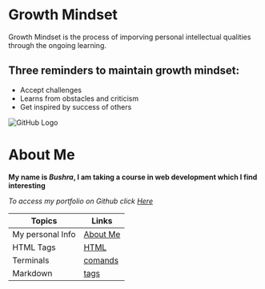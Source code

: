 # Growth Mindset
Growth Mindset is the process of imporving personal intellectual qualities through the ongoing learning. 

## Three reminders to maintain growth mindset: 
* Accept challenges
* Learns from obstacles and criticism
* Get inspired by success of others

![GitHub Logo](http://dgt.co.za/wp-content/uploads/2018/05/header-image_heads.png)


# About Me
**My name is _Bushra_, I am taking a course in web development which I find interesting**

*To access my portfolio on Github click [Here](https://github.com/bushra1991/)*


Topics | Links
------------ | -------------
My personal Info | [About Me](aboutme.md)
HTML Tags | [HTML](HTML.md)
Terminals | [comands](terminal.md)
Markdown | [tags](markdown.md)


